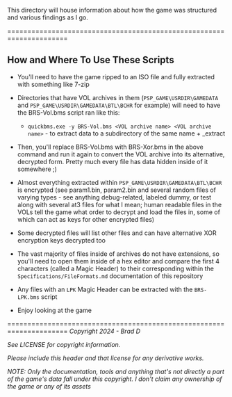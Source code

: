 This directory will house information about how the game was structured and various findings as I go.

=====================================================================
## How and Where To Use These Scripts

* You'll need to have the game ripped to an ISO file and fully extracted with something like 7-zip

* Directories that have VOL archives in them (`PSP_GAME\USRDIR\GAMEDATA` and `PSP_GAME\USRDIR\GAMEDATA\BTL\BCHR` for example) will need to have the BRS-Vol.bms script ran like this:
	
	* `quickbms.exe -y BRS-Vol.bms <VOL archive name> <VOL archive name>` - to extract data to a subdirectory of the same name + _extract
	
* Then, you'll replace BRS-Vol.bms with BRS-Xor.bms in the above command and run it again to convert the VOL archive into its alternative, decrypted form. Pretty much every file has data hidden inside of it somewhere ;)

* Almost everything extracted within `PSP_GAME\USRDIR\GAMEDATA\BTL\BCHR` is encrypted (see param1.bin, param2.bin and several random files of varying types - see anything debug-related, labeled dummy, or test along with several at3 files for what I mean; human readable files in the VOLs tell the game what order to decrypt and load the files in, some of which can act as keys for other encrypted files)

* Some decrypted files will list other files and can have alternative XOR encryption keys decrypted too

* The vast majority of files inside of archives do not have extensions, so you'll need to open them inside of a hex editor and compare the first 4 characters (called a Magic Header) to their corresponding within the `Specifications/FileFormats.md` documentation of this repository

* Any files with an `LPK` Magic Header can be extracted with the `BRS-LPK.bms` script

* Enjoy looking at the game

=====================================================================
*Copyright 2024 - Brad D*

*See LICENSE for copyright information.*

*Please include this header and that license for any derivative works.*

*NOTE: Only the documentation, tools and anything that's not directly a part of the game's data fall under this copyright. I don't claim any ownership of the game or any of its assets* 
